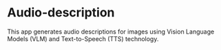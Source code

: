 # Audio-description

This app generates audio descriptions for images using Vision Language Models (VLM) and Text-to-Speech (TTS) technology.
